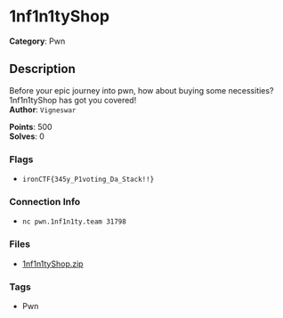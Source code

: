 # 1nf1n1tyShop

**Category**: Pwn

## Description

Before your epic journey into pwn, how about buying some necessities? 1nf1n1tyShop has got you covered!  
**Author**: `Vigneswar`

**Points**: 500  
**Solves**: 0

### Flags

- `ironCTF{345y_P1voting_Da_Stack!!}`

### Connection Info

- `nc pwn.1nf1n1ty.team 31798`

### Files

- [1nf1n1tyShop.zip](handout/1nf1n1tyShop.zip)

### Tags

- Pwn
